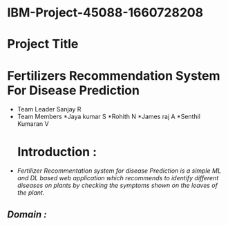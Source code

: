 # IBM-Project-45088-1660728208

# Project Title  

# Fertilizers Recommendation System For Disease Prediction
* Team Leader Sanjay R
* Team Members
   *Jaya kumar S
   *Rohith N
   *James raj A
   *Senthil Kumaran V
  <h1>
   </picture> Introduction :</h1><i>
<ul>
<li>Fertilizer Recommentation system for disease Prediction is a simple ML and DL based web application which recommends to identify different diseases on plants by checking the symptoms shown on the leaves of the plant. </li>
  </ul>
   <h2>
    </picture> Domain :</h2></div>
    <div align="center">
      </div>
